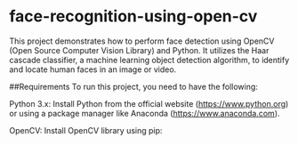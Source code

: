 # face-recognition-using-open-cv

This project demonstrates how to perform face detection using OpenCV (Open Source Computer Vision Library) and Python. It utilizes the Haar cascade classifier, a machine learning object detection algorithm, to identify and locate human faces in an image or video.

##Requirements
To run this project, you need to have the following:

Python 3.x: Install Python from the official website (https://www.python.org) or using a package manager like Anaconda (https://www.anaconda.com).

OpenCV: Install OpenCV library using pip:
